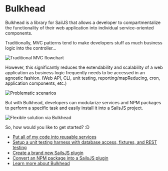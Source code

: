 # Bulkhead

Bulkhead is a library for SailJS that allows a developer to compartmentalize the functionality of their web application into individual service-oriented components.

Traditionally, MVC patterns tend to make developers stuff as much business logic into the controller...

![Traditional MVC flowchart](assets/start1.png)

However, this significantly reduces the extendability and scalability of a web application as business logic frequently needs to be accessed in an agnostic fashion.  (Web API, CLI, unit testing, reporting/mapReducing, cron, application components, etc.)

![Problematic scenarios](assets/start2.png)

But with Bulkhead, developers can modularize services and NPM packages to perform a specific task and easily install it into a SailsJS project.

![Flexible solution via Bulkhead](assets/start3.png)

So, how would you like to get started? :D

* [Put all of my code into reusable services](docs/quickstart.md#services)
* [Setup a unit testing harness with database access, fixtures, and REST testing](docs/quickstart.md#testing)
* [Create a brand new SailsJS plugin](docs/quickstart.md#create-plugin)
* [Convert an NPM package into a SailsJS plugin](docs/quickstart.md#convert-plugin)
* [Learn more about Bulkhead](docs/README.md)
